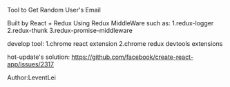 Tool to Get Random User's Email

Built by React + Redux
Using Redux MiddleWare such as:
1.redux-logger
2.redux-thunk
3.redux-promise-middleware

develop tool:
1.chrome react extension
2.chrome redux devtools extensions

hot-update's solution:
https://github.com/facebook/create-react-app/issues/2317

Author:LeventLei
